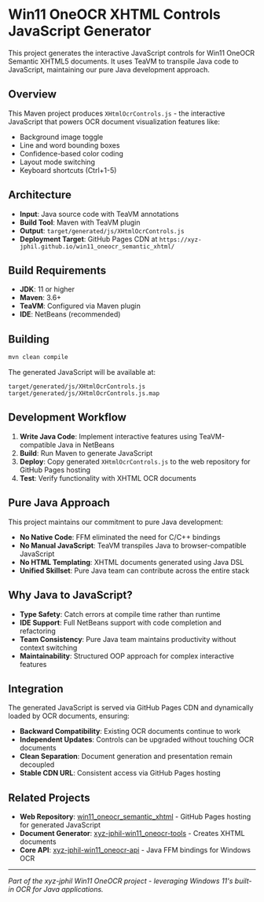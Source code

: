 # Win11 OneOCR XHTML Controls JavaScript Generator

This project generates the interactive JavaScript controls for Win11 OneOCR Semantic XHTML5 documents. It uses TeaVM to transpile Java code to JavaScript, maintaining our pure Java development approach.

## Overview

This Maven project produces `XHtmlOcrControls.js` - the interactive JavaScript that powers OCR document visualization features like:
- Background image toggle
- Line and word bounding boxes
- Confidence-based color coding  
- Layout mode switching
- Keyboard shortcuts (Ctrl+1-5)

## Architecture

- **Input**: Java source code with TeaVM annotations
- **Build Tool**: Maven with TeaVM plugin
- **Output**: `target/generated/js/XHtmlOcrControls.js`
- **Deployment Target**: GitHub Pages CDN at `https://xyz-jphil.github.io/win11_oneocr_semantic_xhtml/`

## Build Requirements

- **JDK**: 11 or higher
- **Maven**: 3.6+
- **TeaVM**: Configured via Maven plugin
- **IDE**: NetBeans (recommended)

## Building

```bash
mvn clean compile
```

The generated JavaScript will be available at:
```
target/generated/js/XHtmlOcrControls.js
target/generated/js/XHtmlOcrControls.js.map
```

## Development Workflow

1. **Write Java Code**: Implement interactive features using TeaVM-compatible Java in NetBeans
2. **Build**: Run Maven to generate JavaScript
3. **Deploy**: Copy generated `XHtmlOcrControls.js` to the web repository for GitHub Pages hosting
4. **Test**: Verify functionality with XHTML OCR documents

## Pure Java Approach

This project maintains our commitment to pure Java development:
- **No Native Code**: FFM eliminated the need for C/C++ bindings
- **No Manual JavaScript**: TeaVM transpiles Java to browser-compatible JavaScript
- **No HTML Templating**: XHTML documents generated using Java DSL
- **Unified Skillset**: Pure Java team can contribute across the entire stack

## Why Java to JavaScript?

- **Type Safety**: Catch errors at compile time rather than runtime
- **IDE Support**: Full NetBeans support with code completion and refactoring
- **Team Consistency**: Pure Java team maintains productivity without context switching
- **Maintainability**: Structured OOP approach for complex interactive features

## Integration

The generated JavaScript is served via GitHub Pages CDN and dynamically loaded by OCR documents, ensuring:
- **Backward Compatibility**: Existing OCR documents continue to work
- **Independent Updates**: Controls can be upgraded without touching OCR documents
- **Clean Separation**: Document generation and presentation remain decoupled
- **Stable CDN URL**: Consistent access via GitHub Pages hosting

## Related Projects

- **Web Repository**: [win11_oneocr_semantic_xhtml](https://github.com/xyz-jphil/win11_oneocr_semantic_xhtml) - GitHub Pages hosting for generated JavaScript
- **Document Generator**: [xyz-jphil-win11_oneocr-tools](https://github.com/xyz-jphil/xyz-jphil-win11_oneocr-tools) - Creates XHTML documents
- **Core API**: [xyz-jphil-win11_oneocr-api](https://github.com/xyz-jphil/xyz-jphil-win11_oneocr-api) - Java FFM bindings for Windows OCR

---

*Part of the xyz-jphil Win11 OneOCR project - leveraging Windows 11's built-in OCR for Java applications.*